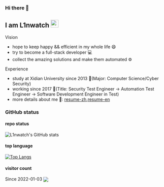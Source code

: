 ### Hi there 👋

## I am L1nwatch <img src="https://media.giphy.com/media/EuOuBN9hYZ8qxIARrL/giphy.gif" width="25">

Vision
- hope to keep happy && efficient in my whole life 😄
- try to become a full-stack developer 💻
- collect the amazing solutions and make them automated ⚙️

Experience
- study at Xidian University since 2013 🏫(Major: Computer Science/Cyber Security)
- working since 2017 🏢(Title: Security Test Engineer -> Automation Test Engineer -> Software Development Engineer in Test)
- more details about me 👀: [resume-zh](http://watch0.top/articles/about_me/),[resume-en](http://watch0.top/articles/about_me_en/)

### GitHub status

#### repo status

![L1nwatch's GitHub stats](https://github-readme-stats.vercel.app/api?username=L1nwatch&show_icons=true&theme=tokyonight)

#### top language

[![Top Langs](https://github-readme-stats.vercel.app/api/top-langs/?username=L1nwatch&layout=compact)](https://github.com/L1nwatch/github-readme-stats)

#### visitor count

<div>Since 2022-01-03 <img src="https://komarev.com/ghpvc/?username=L1nwatch&&style=flat-square" align="center" /> </div>  
